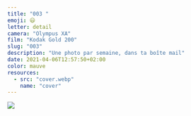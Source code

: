 ```yaml
---
title: "003 "
emoji: 😃
letter: detail
camera: "Olympus XA"
film: "Kodak Gold 200"
slug: "003"
description: "Une photo par semaine, dans ta boîte mail"
date: 2021-04-06T12:57:50+02:00
color: mauve
resources:
  - src: "cover.webp"
    name: "cover"
---
```

![](cover)
